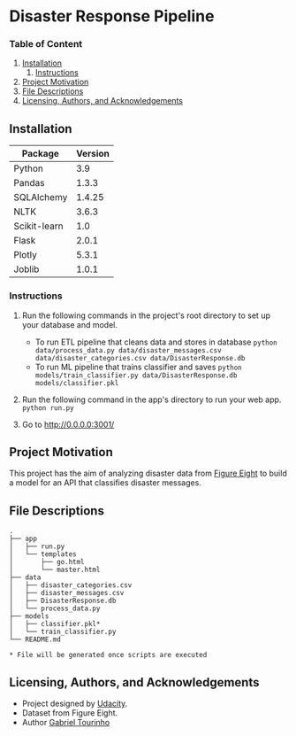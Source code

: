 # Disaster Response Pipeline

### Table of Content
1. [Installation](#installation)
    1. [Instructions](#instructions)
2. [Project Motivation](#motivation)
3. [File Descriptions](#files)
4. [Licensing, Authors, and Acknowledgements](#licensing)

## Installation <a name="installation"></a>
| Package | Version |
|---------|---------|
| Python | 3.9 |
| Pandas | 1.3.3 |
| SQLAlchemy | 1.4.25 |
| NLTK | 3.6.3 |
| Scikit-learn | 1.0 |
| Flask | 2.0.1 |
| Plotly | 5.3.1 |
| Joblib | 1.0.1 |

### Instructions <a name="instructions"></a> 
1. Run the following commands in the project's root directory to set up your database and model.

    - To run ETL pipeline that cleans data and stores in database
        `python data/process_data.py data/disaster_messages.csv data/disaster_categories.csv data/DisasterResponse.db`
    - To run ML pipeline that trains classifier and saves
        `python models/train_classifier.py data/DisasterResponse.db models/classifier.pkl`

2. Run the following command in the app's directory to run your web app.
    `python run.py`   

3. Go to http://0.0.0.0:3001/
## Project Motivation <a name="motivation"></a>

This project has the aim of analyzing disaster data from [Figure Eight](https://appen.com/) to build a model for an API that classifies disaster messages.

## File Descriptions <a name="files"></a>
```
.
├── app
│   ├── run.py
│   └── templates
│       ├── go.html
│       └── master.html
├── data
│   ├── disaster_categories.csv
│   ├── disaster_messages.csv 
│   ├── DisasterResponse.db
│   └── process_data.py
├── models
│   ├── classifier.pkl*
│   └── train_classifier.py
└── README.md

* File will be generated once scripts are executed
```

## Licensing, Authors, and Acknowledgements <a name="licensing"></a>
- Project designed by [Udacity](https://udacity.com).
- Dataset from Figure Eight.
- Author [Gabriel Tourinho](https://github.com/GabrielTourinho)
